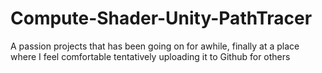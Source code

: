 # Compute-Shader-Unity-PathTracer
A passion projects that has been going on for awhile, finally at a place where I feel comfortable tentatively uploading it to Github for others
